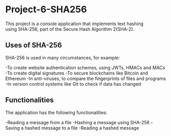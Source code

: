 # Project-6-SHA256

This project is a console application that implements text hashing <br>
using SHA-256, part of the Secure Hash Algorithm 2(SHA-2).

## Uses of SHA-256

SHA-256 is used in many circumstances, for example:

-To create website authentication schemes, using JWTs, HMACs and MACs
-To create digital signatures
-To secure blockchains like Bitcoin and Ethereum
-In anti-viruses, to compare the fingerprints of files and programs
-In version control systems like Git to check if data has changed

## Functionalities

The application has the following functionalities:

-Reading a message from a file
-Hashing a message using SHA-256
-Saving a hashed message to a file
-Reading a hashed message

